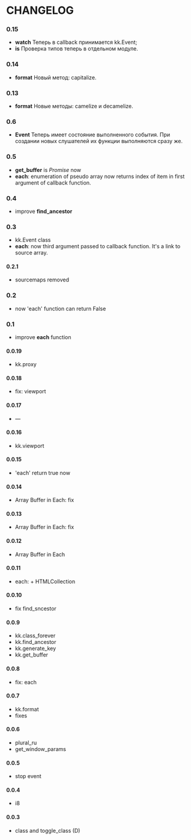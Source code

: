 CHANGELOG
=========

### 0.15
* __watch__ Теперь в callback принимается kk.Event;
* __is__ Проверка типов теперь в отдельном модуле.

### 0.14
* __format__ Новый метод: capitalize.

### 0.13
* __format__ Новые методы: camelize и decamelize.

### 0.6
* __Event__ Теперь имеет состояние выполненного события. При создании новых слушателей
  их функции выполняются сразу же.

### 0.5
* __get_buffer__ is _Promise_ now
* __each__: enumeration of pseudo array now returns index of item
    in first argument of callback function.

### 0.4
* improve __find_ancestor__

### 0.3
* kk.Event class
* __each__: now third argument passed to callback function. It's a link to source array.

#### 0.2.1
* sourcemaps removed

### 0.2
* now 'each' function can return False

### 0.1
* improve __each__ function

#### 0.0.19
* kk.proxy

#### 0.0.18
* fix: viewport

#### 0.0.17
* —

#### 0.0.16
* kk.viewport

#### 0.0.15
* 'each' return true now

#### 0.0.14
* Array Buffer in Each: fix

#### 0.0.13
 * Array Buffer in Each: fix

#### 0.0.12
* Array Buffer in Each

#### 0.0.11
* each: + HTMLCollection

#### 0.0.10
* fix find_sncestor

#### 0.0.9
* kk.class_forever
* kk.find_ancestor
* kk.generate_key
* kk.get_buffer

#### 0.0.8
* fix: each

#### 0.0.7
* kk.format
* fixes

#### 0.0.6
* plural_ru
* get_window_params

#### 0.0.5
* stop event

#### 0.0.4
* i8

#### 0.0.3
* class and toggle_class (D)
